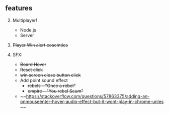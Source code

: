 ## features

2. Multiplayer!
    - Node.js
    - Server

5. ~~Player Win alert cosemtics~~

6. SFX:
    - ~~Board Hover~~
    - ~~Reset click~~
    - ~~win screen close button click~~
    - Add point sound effect
        - ~~rebels - "Once a rebel"~~
        - ~~empire - "You rebel Scum"~~
    - ~~https://stackoverflow.com/questions/57863375/adding-an-onmouseenter-hover-audio-effect-but-it-wont-play-in-chrome-unles ~~
